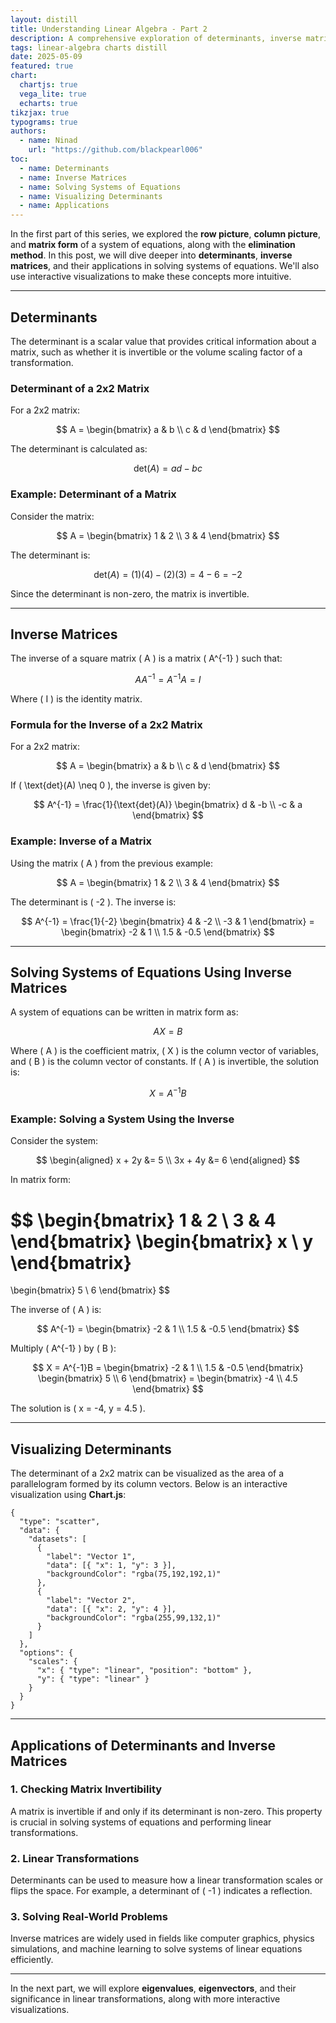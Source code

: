 ```yaml
---
layout: distill
title: Understanding Linear Algebra - Part 2
description: A comprehensive exploration of determinants, inverse matrices, and their applications in solving systems of equations, with interactive visualizations.
tags: linear-algebra charts distill
date: 2025-05-09
featured: true
chart:
  chartjs: true
  vega_lite: true
  echarts: true
tikzjax: true
typograms: true
authors:
  - name: Ninad
    url: "https://github.com/blackpearl006"
toc:
  - name: Determinants
  - name: Inverse Matrices
  - name: Solving Systems of Equations
  - name: Visualizing Determinants
  - name: Applications
---
```


In the first part of this series, we explored the **row picture**, **column picture**, and **matrix form** of a system of equations, along with the **elimination method**. In this post, we will dive deeper into **determinants**, **inverse matrices**, and their applications in solving systems of equations. We'll also use interactive visualizations to make these concepts more intuitive.

---

## Determinants

The determinant is a scalar value that provides critical information about a matrix, such as whether it is invertible or the volume scaling factor of a transformation.

### Determinant of a 2x2 Matrix

For a 2x2 matrix:

$$
A = \begin{bmatrix}
a & b \\
c & d
\end{bmatrix}
$$

The determinant is calculated as:

$$
\text{det}(A) = ad - bc
$$

### Example: Determinant of a Matrix

Consider the matrix:

$$
A = \begin{bmatrix}
1 & 2 \\
3 & 4
\end{bmatrix}
$$

The determinant is:

$$
\text{det}(A) = (1)(4) - (2)(3) = 4 - 6 = -2
$$

Since the determinant is non-zero, the matrix is invertible.

---

## Inverse Matrices

The inverse of a square matrix \( A \) is a matrix \( A^{-1} \) such that:

$$
A A^{-1} = A^{-1} A = I
$$

Where \( I \) is the identity matrix.

### Formula for the Inverse of a 2x2 Matrix

For a 2x2 matrix:

$$
A = \begin{bmatrix}
a & b \\
c & d
\end{bmatrix}
$$

If \( \text{det}(A) \neq 0 \), the inverse is given by:

$$
A^{-1} = \frac{1}{\text{det}(A)} \begin{bmatrix}
d & -b \\
-c & a
\end{bmatrix}
$$

### Example: Inverse of a Matrix

Using the matrix \( A \) from the previous example:

$$
A = \begin{bmatrix}
1 & 2 \\
3 & 4
\end{bmatrix}
$$

The determinant is \( -2 \). The inverse is:

$$
A^{-1} = \frac{1}{-2} \begin{bmatrix}
4 & -2 \\
-3 & 1
\end{bmatrix}
= \begin{bmatrix}
-2 & 1 \\
1.5 & -0.5
\end{bmatrix}
$$

---

## Solving Systems of Equations Using Inverse Matrices

A system of equations can be written in matrix form as:

$$
AX = B
$$

Where \( A \) is the coefficient matrix, \( X \) is the column vector of variables, and \( B \) is the column vector of constants. If \( A \) is invertible, the solution is:

$$
X = A^{-1}B
$$

### Example: Solving a System Using the Inverse

Consider the system:

$$
\begin{aligned}
x + 2y &= 5 \\
3x + 4y &= 6
\end{aligned}
$$

In matrix form:

$$
\begin{bmatrix}
1 & 2 \\
3 & 4
\end{bmatrix}
\begin{bmatrix}
x \\
y
\end{bmatrix}
=
\begin{bmatrix}
5 \\
6
\end{bmatrix}
$$

The inverse of \( A \) is:

$$
A^{-1} = \begin{bmatrix}
-2 & 1 \\
1.5 & -0.5
\end{bmatrix}
$$

Multiply \( A^{-1} \) by \( B \):

$$
X = A^{-1}B = \begin{bmatrix}
-2 & 1 \\
1.5 & -0.5
\end{bmatrix}
\begin{bmatrix}
5 \\
6
\end{bmatrix}
= \begin{bmatrix}
-4 \\
4.5
\end{bmatrix}
$$

The solution is \( x = -4, y = 4.5 \).

---

## Visualizing Determinants

The determinant of a 2x2 matrix can be visualized as the area of a parallelogram formed by its column vectors. Below is an interactive visualization using **Chart.js**:

```chartjs
{
  "type": "scatter",
  "data": {
    "datasets": [
      {
        "label": "Vector 1",
        "data": [{ "x": 1, "y": 3 }],
        "backgroundColor": "rgba(75,192,192,1)"
      },
      {
        "label": "Vector 2",
        "data": [{ "x": 2, "y": 4 }],
        "backgroundColor": "rgba(255,99,132,1)"
      }
    ]
  },
  "options": {
    "scales": {
      "x": { "type": "linear", "position": "bottom" },
      "y": { "type": "linear" }
    }
  }
}
```

---

## Applications of Determinants and Inverse Matrices

### 1. **Checking Matrix Invertibility**

A matrix is invertible if and only if its determinant is non-zero. This property is crucial in solving systems of equations and performing linear transformations.

### 2. **Linear Transformations**

Determinants can be used to measure how a linear transformation scales or flips the space. For example, a determinant of \( -1 \) indicates a reflection.

### 3. **Solving Real-World Problems**

Inverse matrices are widely used in fields like computer graphics, physics simulations, and machine learning to solve systems of linear equations efficiently.

---

In the next part, we will explore **eigenvalues**, **eigenvectors**, and their significance in linear transformations, along with more interactive visualizations.
